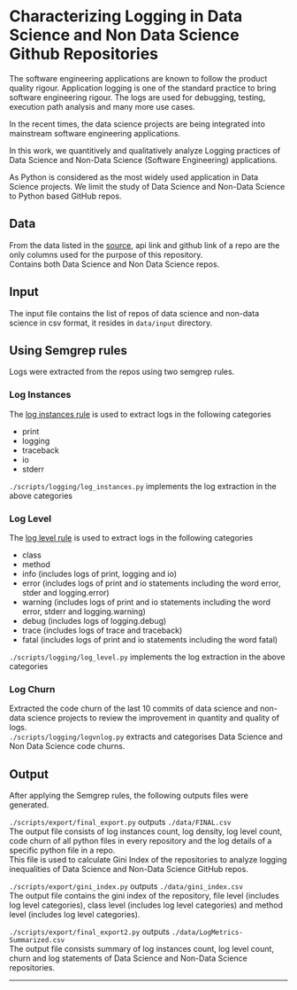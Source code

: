 # Characterizing Logging in Data Science and Non Data Science Github Repositories

The software engineering applications are known to follow the product quality rigour. Application logging is one of the standard practice to bring software engineering rigour. The logs are used for debugging, testing, execution path analysis and many more use cases.

In the recent times, the data science projects are being integrated into mainstream software engineering applications.  

In this work, we quantitively and qualitatively analyze Logging practices of Data Science and Non-Data Science (Software Engineering) applications.

As Python is considered as the most widely used application in Data Science projects.  We limit the study of Data Science and Non-Data Science to Python based GitHub repos.


## Data
From the data listed in the [source](https://github.com/a2i2/mining-data-science-repositories/tree/master/data), api link and github link of a repo are the only columns used for the purpose of this repository.<br>
Contains both Data Science and Non Data Science repos.

## Input
The input file contains the list of repos of data science and non-data science in csv format, it resides in `data/input` directory.

## Using Semgrep rules
Logs were extracted from the repos using two semgrep rules.
### Log Instances
The [log instances rule](https://semgrep.dev/s/KrishnaTejaJ:log-individual3) is used to extract logs in the following categories
* print
* logging
* traceback
* io
* stderr

`./scripts/logging/log_instances.py` implements the log extraction in the above categories

### Log Level
The [log level rule](https://semgrep.dev/s/KrishnaTejaJ:log_level4) is used to extract logs in the following categories
* class
* method
* info (includes logs of print, logging and io)
* error (includes logs of print and io statements including the word error, stder and logging.error)
* warning (includes logs of print and io statements including the word error, stderr and logging.warning)
* debug (includes logs of logging.debug)
* trace (includes logs of trace and traceback)
* fatal (includes logs of print and io statements including the word fatal)

`./scripts/logging/log_level.py` implements the log extraction in the above categories

### Log Churn
Extracted the code churn of the last 10 commits of data science and non-data science projects to review the improvement in quantity and quality of logs.<br>
`./scripts/logging/logvnlog.py` extracts and categorises Data Science and Non Data Science code churns.

## Output
After applying the Semgrep rules, the following outputs files were generated.

`./scripts/export/final_export.py` outputs `./data/FINAL.csv`<br> 
The output file consists of log instances count, log density, log level count, code churn of all python files in every repository and the log details of a specific python file in a repo.<br>
This file is used to calculate Gini Index of the repositories to analyze logging inequalities of Data Science and Non-Data Science GitHub repos.

`./scripts/export/gini_index.py` outputs `./data/gini_index.csv`<br>
The output file contains the gini index of the repository, file level (includes log level categories), class level (includes log level categories) and method level (includes log level categories).

`./scripts/export/final_export2.py` outputs `./data/LogMetrics-Summarized.csv`<br>
The output file consists summary of log instances count, log level count, churn and log statements of Data Science and Non-Data Science repositories.


___
